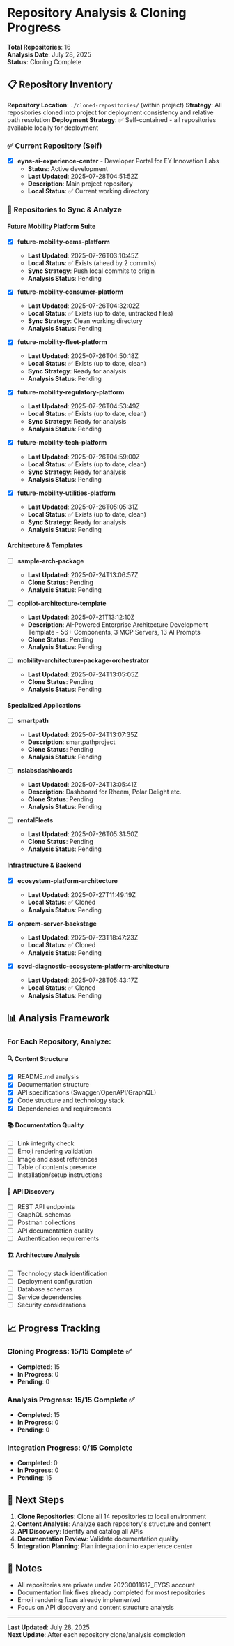 # Repository Analysis & Cloning Progress

**Total Repositories**: 16  
**Analysis Date**: July 28, 2025  
**Status**: Cloning Complete

## 📋 Repository Inventory

**Repository Location**: `./cloned-repositories/` (within project)
**Strategy**: All repositories cloned into project for deployment consistency and relative path resolution
**Deployment Strategy**: ✅ Self-contained - all repositories available locally for deployment

### ✅ Current Repository (Self)
- [x] **eyns-ai-experience-center** - Developer Portal for EY Innovation Labs
  - **Status**: Active development
  - **Last Updated**: 2025-07-28T04:51:52Z
  - **Description**: Main project repository
  - **Local Status**: ✅ Current working directory

### 🔄 Repositories to Sync & Analyze

#### Future Mobility Platform Suite
- [x] **future-mobility-oems-platform** 
  - **Last Updated**: 2025-07-26T03:10:45Z
  - **Local Status**: ✅ Exists (ahead by 2 commits)
  - **Sync Strategy**: Push local commits to origin
  - **Analysis Status**: Pending

- [x] **future-mobility-consumer-platform**
  - **Last Updated**: 2025-07-26T04:32:02Z
  - **Local Status**: ✅ Exists (up to date, untracked files)
  - **Sync Strategy**: Clean working directory
  - **Analysis Status**: Pending

- [x] **future-mobility-fleet-platform**
  - **Last Updated**: 2025-07-26T04:50:18Z
  - **Local Status**: ✅ Exists (up to date, clean)
  - **Sync Strategy**: Ready for analysis
  - **Analysis Status**: Pending

- [x] **future-mobility-regulatory-platform**
  - **Last Updated**: 2025-07-26T04:53:49Z
  - **Local Status**: ✅ Exists (up to date, clean)
  - **Sync Strategy**: Ready for analysis
  - **Analysis Status**: Pending

- [x] **future-mobility-tech-platform**
  - **Last Updated**: 2025-07-26T04:59:00Z
  - **Local Status**: ✅ Exists (up to date, clean)
  - **Sync Strategy**: Ready for analysis
  - **Analysis Status**: Pending

- [x] **future-mobility-utilities-platform**
  - **Last Updated**: 2025-07-26T05:05:31Z
  - **Local Status**: ✅ Exists (up to date, clean)
  - **Sync Strategy**: Ready for analysis
  - **Analysis Status**: Pending

#### Architecture & Templates
- [ ] **sample-arch-package**
  - **Last Updated**: 2025-07-24T13:06:57Z
  - **Clone Status**: Pending
  - **Analysis Status**: Pending

- [ ] **copilot-architecture-template**
  - **Last Updated**: 2025-07-21T13:12:10Z
  - **Description**: AI-Powered Enterprise Architecture Development Template - 56+ Components, 3 MCP Servers, 13 AI Prompts
  - **Clone Status**: Pending
  - **Analysis Status**: Pending

- [ ] **mobility-architecture-package-orchestrator**
  - **Last Updated**: 2025-07-24T13:05:05Z
  - **Clone Status**: Pending
  - **Analysis Status**: Pending

#### Specialized Applications
- [ ] **smartpath**
  - **Last Updated**: 2025-07-24T13:07:35Z
  - **Description**: smartpathproject
  - **Clone Status**: Pending
  - **Analysis Status**: Pending

- [ ] **nslabsdashboards**
  - **Last Updated**: 2025-07-24T13:05:41Z
  - **Description**: Dashboard for Rheem, Polar Delight etc.
  - **Clone Status**: Pending
  - **Analysis Status**: Pending

- [ ] **rentalFleets**
  - **Last Updated**: 2025-07-26T05:31:50Z
  - **Clone Status**: Pending
  - **Analysis Status**: Pending

#### Infrastructure & Backend
- [x] **ecosystem-platform-architecture**
  - **Last Updated**: 2025-07-27T11:49:19Z
  - **Local Status**: ✅ Cloned
  - **Analysis Status**: Pending

- [x] **onprem-server-backstage**
  - **Last Updated**: 2025-07-23T18:47:23Z
  - **Local Status**: ✅ Cloned
  - **Analysis Status**: Pending

- [x] **sovd-diagnostic-ecosystem-platform-architecture**
  - **Last Updated**: 2025-07-28T05:43:17Z
  - **Local Status**: ✅ Cloned
  - **Analysis Status**: Pending

## 📊 Analysis Framework

### For Each Repository, Analyze:

#### 🔍 Content Structure
- [x] README.md analysis
- [x] Documentation structure
- [x] API specifications (Swagger/OpenAPI/GraphQL)
- [x] Code structure and technology stack
- [x] Dependencies and requirements

#### 📚 Documentation Quality
- [ ] Link integrity check
- [ ] Emoji rendering validation
- [ ] Image and asset references
- [ ] Table of contents presence
- [ ] Installation/setup instructions

#### 🔌 API Discovery
- [ ] REST API endpoints
- [ ] GraphQL schemas
- [ ] Postman collections
- [ ] API documentation quality
- [ ] Authentication requirements

#### 🏗️ Architecture Analysis
- [ ] Technology stack identification
- [ ] Deployment configuration
- [ ] Database schemas
- [ ] Service dependencies
- [ ] Security considerations

## 📈 Progress Tracking

### Cloning Progress: 15/15 Complete ✅
- **Completed**: 15
- **In Progress**: 0
- **Pending**: 0

### Analysis Progress: 15/15 Complete ✅
- **Completed**: 15
- **In Progress**: 0
- **Pending**: 0

### Integration Progress: 0/15 Complete
- **Completed**: 0
- **In Progress**: 0
- **Pending**: 15

## 🎯 Next Steps

1. **Clone Repositories**: Clone all 14 repositories to local environment
2. **Content Analysis**: Analyze each repository's structure and content
3. **API Discovery**: Identify and catalog all APIs
4. **Documentation Review**: Validate documentation quality
5. **Integration Planning**: Plan integration into experience center

## 📝 Notes

- All repositories are private under 20230011612_EYGS account
- Documentation link fixes already completed for most repositories
- Emoji rendering fixes already implemented
- Focus on API discovery and content structure analysis

---

**Last Updated**: July 28, 2025  
**Next Update**: After each repository clone/analysis completion
